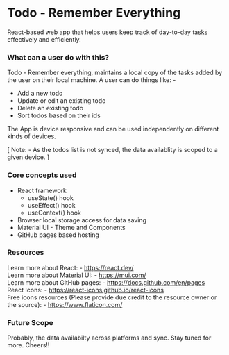 # Todo - Remember Everything

React-based web app that helps users keep track of day-to-day tasks effectively and efficiently.

### What can a user do with this?
Todo - Remember everything, maintains a local copy of the tasks added by the user on their local machine. A user can do things like: -
<ul>
    <li>Add a new todo</li>
    <li>Update or edit an existing todo</li>
    <li>Delete an existing todo</li>
    <li>Sort todos based on their ids</li>
</ul>

The App is device responsive and can be used independently on different kinds of devices.

[ Note: - As the todos list is not synced, the data availablity is scoped to a given device. ]

### Core concepts used
<ul>
    <li>
    React framework
        <ul>
            <li>useState() hook</li>
            <li>useEffect() hook</li>
            <li>useContext() hook</li>
        </ul>
    </li>
    <li>Browser local storage access for data saving</li>
    <li>Material UI - Theme and Components</li>
    <li>GitHub pages based hosting</li>
</ul>

### Resources

Learn more about React: - https://react.dev/ </br>
Learn more about Material UI: - https://mui.com/ </br>
Learn more about GitHub pages: - https://docs.github.com/en/pages </br>
React Icons: - https://react-icons.github.io/react-icons </br>
Free icons resources (Please provide due credit to the resource owner or the source): - https://www.flaticon.com/

### Future Scope
Probably, the data availabilty across platforms and sync. Stay tuned for more. Cheers!!